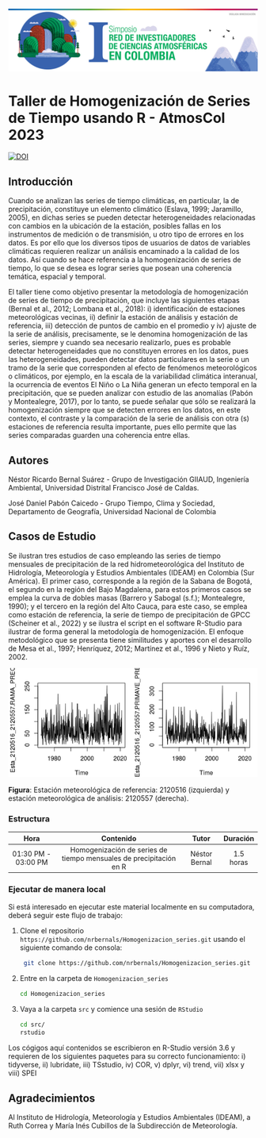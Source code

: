 <img src="atmoscol.jpg" alt="thumbnail" width="800"/>

# Taller de Homogenización de Series de Tiempo usando R - AtmosCol 2023

[![DOI](https://zenodo.org/badge/686482876.svg)](https://zenodo.org/doi/10.5281/zenodo.10020141)

## Introducción

Cuando se analizan las series de tiempo climáticas, en particular, la de precipitación, constituye un elemento climático (Eslava, 1999; Jaramillo, 2005), en dichas series se pueden detectar heterogeneidades relacionadas con cambios en la ubicación de la estación, posibles fallas en los instrumentos de medición o de transmisión, u otro tipo de errores en los datos. Es por ello que los diversos tipos de usuarios de datos de variables climáticas requieren realizar un análisis encaminado a la calidad de los datos. Así cuando se hace referencia a la homogenización de series de tiempo, lo que se desea es lograr series que posean una coherencia temática, espacial y temporal. 

El taller tiene como objetivo presentar la metodología de homogenización de series de tiempo de precipitación, que incluye las siguientes etapas (Bernal et al., 2012; Lombana et al., 2018): i) identificación de estaciones meteorológicas vecinas, ii) definir la estación de análisis y estación de referencia, iii) detección de puntos de cambio en el promedio y iv) ajuste de la serie de análisis, precisamente,  se le denomina homogenización de las series, siempre y cuando sea necesario realizarlo, pues es probable detectar heterogeneidades que no constituyen errores en los datos, pues las heterogeneidades, pueden detectar datos particulares en la serie o un tramo de la serie que corresponden al efecto de fenómenos meteorológicos o climáticos, por ejemplo, en la escala de la variabilidad climática interanual, la ocurrencia de eventos El Niño o La Niña generan un efecto temporal en la precipitación, que se pueden analizar con estudio de las anomalías (Pabón y Montealegre, 2017), por lo tanto, se puede señalar que sólo se realizará la homogenización siempre que se detecten errores en los datos, en este contexto, el contraste y la comparación de la serie de análisis con otra (s) estaciones de referencia resulta importante, pues ello permite que las series comparadas guarden una coherencia entre ellas. 

## Autores

Néstor Ricardo Bernal Suárez - Grupo de Investigación GIIAUD, Ingeniería Ambiental, Universidad Distrital Francisco José de Caldas.

José Daniel Pabón Caicedo - Grupo Tiempo, Clima y Sociedad, Departamento de Geografía, Universidad Nacional de Colombia

## Casos de Estudio

Se ilustran tres estudios de caso empleando las series de tiempo mensuales de precipitación de la red hidrometeorológica del Instituto de Hidrología, Meteorología y Estudios Ambientales (IDEAM) en Colombia (Sur América). El primer caso, corresponde a la región de la Sabana de Bogotá, el segundo en la región del Bajo Magdalena, para estos primeros casos se emplea la curva de dobles masas (Barrero y Sabogal (s.f.); Montealegre, 1990); y el tercero en la región del Alto Cauca, para este caso, se emplea como estación de referencia, la serie de tiempo de precipitación de GPCC (Scheiner et al., 2022) y se ilustra el script en el software R-Studio para ilustrar de forma general la metodología de homogenización. El enfoque metodológico que se presenta tiene similitudes y aportes con el desarrollo de Mesa et al., 1997; Henríquez, 2012; Martínez et al., 1996 y Nieto y Ruíz, 2002.

<img src="casos-estudio.png"/>

**Figura**: Estación meteorológica de referencia: 2120516 (izquierda) y estación meteorológica de análisis: 2120557 (derecha).

### Estructura

|        Hora         |                             Contenido                              |     Tutor     | Duración  |
| :-----------------: | :----------------------------------------------------------------: | :-----------: | :-------: |
| 01:30 PM - 03:00 PM | Homogenización de series de tiempo mensuales de precipitación en R | Néstor Bernal | 1.5 horas |
 

### Ejecutar de manera local

Si está interesado en ejecutar este material localmente en su computadora, deberá seguir este flujo de trabajo:

1. Clone el repositorio `https://github.com/nrbernals/Homogenizacion_series.git` usando el siguiente comando de consola:

   ```bash
    git clone https://github.com/nrbernals/Homogenizacion_series.git
   ```

1. Entre en la carpeta de `Homogenizacion_series`
   ```bash
   cd Homogenizacion_series
   ```

1. Vaya a la carpeta `src` y comience una sesión de `RStudio`
   ```bash
   cd src/
   rstudio
   ```

Los cógigos aquí contenidos se escribieron en R-Studio versión 3.6 y requieren de los siguientes paquetes para su correcto funcionamiento: i) tidyverse, ii) lubridate, iii) TSstudio, iv) COR,  v) dplyr, vi) trend, vii) xlsx y viii) SPEI

## Agradecimientos 

Al Instituto de Hidrología, Meteorología y Estudios Ambientales (IDEAM), a Ruth Correa y María Inés Cubillos de la Subdirección de Meteorología.
